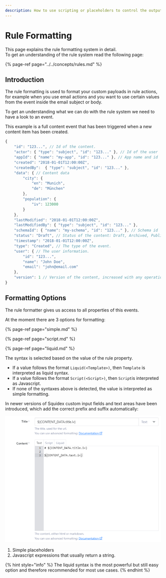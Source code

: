 ```yaml
---
description: How to use scripting or placeholders to control the output of rules.
---
```


# Rule Formatting

This page explains the rule formatting system in detail.   
To get an understanding of the rule system read the following page:

{% page-ref page="../../concepts/rules.md" %}

## Introduction

The rule formatting is used to format your custom payloads in rule actions, for example when you use email actions and you want to use certain values from the event inside the email subject or body.

To get an understanding what we can do with the rule system we need to have a look to an event.

This example is a full content event that has been triggered when a new content item has been created.

```javascript
{
    "id": "123...", // Id of the content.
    "actor": { "type": "subject", "id": "123..." }, // Id of the user
    "appId": { "name": "my-app", "id": "123..." }, // App name and id
    "created": "2018-01-01T12:00:00Z",
    "createdBy":  { "type": "subject", "id": "123..." },
    "data": { // Content data
        "city": {
            "en": "Munich",
            "de": "München"
        },
        "population": {
            "iv": 123000
        }
    },
    "lastModified": "2018-01-01T12:00:00Z",
    "lastModifiedBy": { "type": "subject", "id": "123..." },
    "schemaId": { "name": "my-schema", "id": "123..." }, // Schema id
    "status": "Draft", // Status of the content: Draft, Archived, Published
    "timestamp": "2018-01-01T12:00:00Z",
    "type": "Created", // The type of the event.
    "user": { // The user information.
        "id": "123...",
        "name": "John Doe",
        "email": "john@email.com"
    },
    "version": 1 // Version of the content, increased with any operation
}
```

## Formatting Options

The rule formatter gives us access to all properties of this events. 

At the moment there are 3 options for formatting:

{% page-ref page="simple.md" %}

{% page-ref page="script.md" %}

{% page-ref page="liquid.md" %}

The syntax is selected based on the value of the rule property.

* If a value follows the format `Liquid(<Template>)`, then `Template` is interpreted as liquid syntax.
* If a value follows the format `Script(<Script>)`, then `Script`is interpreted as Javascript.
* If none of the syntaxes above is detected, the value is interpreted as simple formatting.

In newer versions of Squidex custom input fields and text areas have been introduced, which add the correct prefix and suffix automatically:  


![Custom Editors for rules](../../../.gitbook/assets/image%20%2820%29.png)

1. Simple placeholders
2. Javascript expressions that usually return a string.

{% hint style="info" %}
The liquid syntax is the most powerful but still easy option and therefore recommended for most use cases.
{% endhint %}

